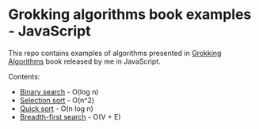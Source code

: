 # Grokking algorithms book examples - JavaScript

This repo contains examples of algorithms presented in [Grokking Algorithms](https://www.manning.com/books/grokking-algorithms) book released by me in JavaScript.

Contents:

- [Binary search](/src/1-binary-search.js) - O(log n)
- [Selection sort](/src/2-selection-sort.js) - O(n^2)
- [Quick sort](/src/3-quick-sort.js) - O(n log n)
- [Breadth-first search](/src/4-breadth-first-search.js) - O(V + E)

